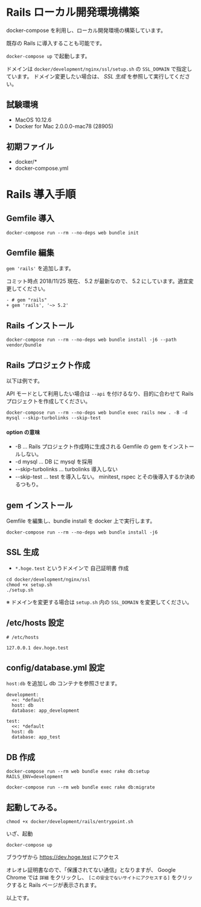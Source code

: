 # Rails ローカル開発環境構築

docker-compose を利用し、ローカル開発環境の構築しています。

既存の Rails に導入することも可能です。

`docker-compose up` で起動します。

ドメインは `docker/development/nginx/ssl/setup.sh` の `SSL_DOMAIN` で指定しています。
ドメイン変更したい場合は、 *SSL 生成* を参照して実行してください。

## 試験環境

* MacOS 10.12.6
* Docker for Mac 2.0.0.0-mac78 (28905)

## 初期ファイル

* docker/*
* docker-compose.yml

# Rails 導入手順

## Gemfile 導入

```
docker-compose run --rm --no-deps web bundle init
```

## Gemfile 編集

`gem 'rails'` を追加します。

コミット時点 2018/11/25 現在、 5.2 が最新なので、 5.2 にしています。適宜変更してください。

```
- # gem "rails"
+ gem 'rails', '~> 5.2'
```

## Rails インストール

```
docker-compose run --rm --no-deps web bundle install -j6 --path vendor/bundle
```

## Rails プロジェクト作成

以下は例です。

API モードとして利用したい場合は `--api` を付けるなり、目的に合わせて Rails プロジェクトを作成してください。

```
docker-compose run --rm --no-deps web bundle exec rails new . -B -d mysql --skip-turbolinks --skip-test
```

#### option の意味

* -B ... Rails プロジェクト作成時に生成される Gemfile の gem をインストールしない。
* -d mysql ... DB に mysql を採用
* --skip-turbolinks ... turbolinks 導入しない
* --skip-test ... test を導入しない。 minitest, rspec とその後導入するか決めるつもり。

## gem インストール

Gemfile を編集し、bundle install を docker 上で実行します。

```
docker-compose run --rm --no-deps web bundle install -j6
```

## SSL 生成

* `*.hoge.test` というドメインで 自己証明書 作成

```
cd docker/development/nginx/ssl
chmod +x setup.sh
./setup.sh
```

※ ドメインを変更する場合は `setup.sh` 内の `SSL_DOMAIN` を変更してください。

## /etc/hosts 設定

```
# /etc/hosts

127.0.0.1 dev.hoge.test
```

## config/database.yml 設定

`host:db` を追加し db コンテナを参照させます。

```
development:
  <<: *default
  host: db
  database: app_development

test:
  <<: *default
  host: db
  database: app_test
```

## DB 作成

```
docker-compose run --rm web bundle exec rake db:setup RAILS_ENV=development
```

```
docker-compose run --rm web bundle exec rake db:migrate
```

## 起動してみる。

```
chmod +x docker/development/rails/entrypoint.sh
```

いざ、起動

```
docker-compose up
```

ブラウザから https://dev.hoge.test にアクセス

オレオレ証明書なので、「保護されてない通信」となりますが、
Google Chrome では `詳細` をクリックし、 `[この安全でないサイトにアクセスする]` をクリックすると Rails ページが表示されます。

以上です。
